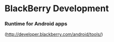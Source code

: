# BlackBerry Development

### Runtime for Android apps
(http://developer.blackberry.com/android/tools/)

